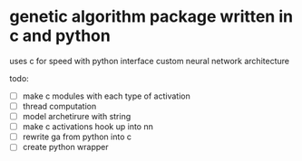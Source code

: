 # genetic algorithm package written in c and python

uses c for speed with python interface 
custom neural network architecture 

todo:
- [ ] make c modules with each type of activation
- [ ] thread computation
- [ ] model archetirure with string
- [ ] make c activations hook up into nn
- [ ] rewrite ga from python into c
- [ ] create python wrapper

